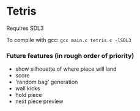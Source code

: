 # Tetris

Requires SDL3

To compile with gcc: `gcc main.c tetris.c -lSDL3`

### Future features (in rough order of priority)
 - show silhouette of where piece will land
 - score
 - 'random bag' generation
 - wall kicks
 - hold piece
 - next piece preview

